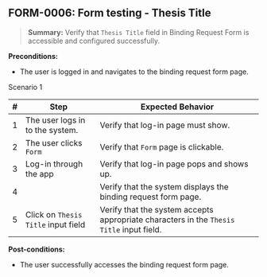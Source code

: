 ## **FORM-0006:** Form testing - Thesis Title 

> **Summary:** Verify that `Thesis Title` field in Binding Request Form is accessible and configured successfully.  <br>

**Preconditions:**
- The user is logged in and navigates to the binding request form page.

Scenario 1 

 | \# | Step | Expected Behavior | 
 |----|------|-------------------| 
 |  1 |The user logs in to the system.      | Verify that log-in page must show.   |
 |  2 |The user clicks `Form`      | Verify that `Form` page is clickable.   |
 |  3 |Log-in through the app      | Verify that log-in page pops and shows up.   | 
 |  4 |	| Verify that the system displays the binding request form page.   |   
 |  5 |Click on `Thesis Title` input field	| Verify that the system accepts appropriate characters in the `Thesis Title` input field.   |   

**Post-conditions:**  
- The user successfully accesses the binding request form page.